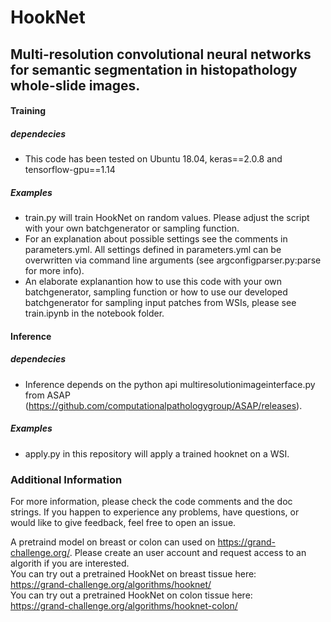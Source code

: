 # HookNet
## Multi-resolution convolutional neural networks for semantic segmentation in histopathology whole-slide images.

#### Training

##### dependecies
 - This code has been tested on Ubuntu 18.04, keras==2.0.8 and tensorflow-gpu==1.14
 
##### Examples
 - train.py will train HookNet on random values. Please adjust the script with your own batchgenerator or sampling function. 
 - For an explanation about possible settings see the comments in parameters.yml. All settings defined in parameters.yml can be overwritten via command line arguments (see argconfigparser.py:parse for more info). 
 - An elaborate explanantion how to use this code with your own batchgenerator, sampling function or how to use our developed batchgenerator for sampling input patches from WSIs, please see train.ipynb in the notebook folder. 
 

#### Inference

##### dependecies
 - Inference depends on the python api multiresolutionimageinterface.py from ASAP (https://github.com/computationalpathologygroup/ASAP/releases).
 
 ##### Examples
  - apply.py in this repository will apply a trained hooknet on a WSI. 
  
### Additional Information
  
For more information, please check the code comments and the doc strings. If you happen to experience any problems, have questions, or would like to give feedback, feel free to open an issue.

A pretraind model on breast or colon can used on https://grand-challenge.org/. Please create an user account and request access to an algorith if you are interested.  
You can try out a pretrained HookNet on breast tissue here:  
https://grand-challenge.org/algorithms/hooknet/  
You can try out a pretrained HookNet on colon tissue here:  
https://grand-challenge.org/algorithms/hooknet-colon/

